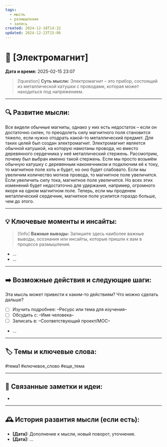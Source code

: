 ```yaml
---
tags:
  - мысль
  - размышление
  - запись
created: 2024-12-18T14:32
updated: 2024-12-23T15:06
---
```


# 💭  [Электромагнит]

**Дата и время:** 2025-02-15 23:07

> [!question] **Суть мысли:**
> Электромагнит – это прибор, состоящий из металлической катушки с проводами, которая может находиться под напряжением.

---

## 🔍 Развитие мысли:

Все видели обычные магниты, однако у них есть недостаток – если он достаточно силен, то преодолеть силу магнитного поля становится тяжело, если нужно отодрать какой-то металлический предмет. Для таких целей был создан электромагнит.
Электромагнит является обычной катушкой, на которую намотаны провода, но вместо деревянного сердечника у неё металлический стержень. Рассмотрим, почему был выбран именно такой стержень.
Если мы просто возьмём обычную катушку с деревянным наконечником и подключим её к току, то магнитное поле хоть и будет, но оно будет слабовато.
Если мы увеличим количество мотков провода, то магнитное поле увеличится. Если увеличить силу тока, магнитное поле увеличится. Но всех этих изменений будет недостаточно для удержания, например, огромного якоря на одном магнитном поле.
Теперь, если мы проденем металлический сердечник, магнитное поле усилится гораздо больше, чем до этого.

---

## 💡 Ключевые моменты и инсайты:

> [!info] **Важные выводы:**
> Запишите здесь наиболее важные выводы, осознания или инсайты, которые пришли к вам в процессе размышления.

- ...
- ...

---

## ➡️ Возможные действия и следующие шаги:

Эта мысль может привести к каким-то действиям? Что можно сделать дальше?

- [ ] Изучить подробнее: –Ресурс или тема для изучения–
- [ ] Обсудить с: –Имя человека–
- [ ] Записать в: –Соответствующий проект/MOC–
- ...

---

## 🏷️ Темы и ключевые слова:

#тема1 #ключевое_слово #еще_тема

---

## 🔄 Связанные заметки и идеи:

- 

---

## 🕰️ История развития мысли (если есть):

* **[Дата]:**  Дополнение к мысли, новый поворот, уточнение.
* **[Дата]:**  ...